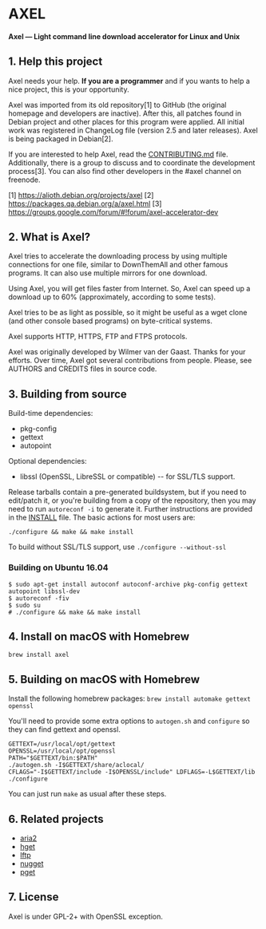 # AXEL

#### Axel — Light command line download accelerator for Linux and Unix

## 1. Help this project ##

Axel needs your help. **If you are a programmer** and if you wants to
help a nice project, this is your opportunity.

Axel was imported from its old repository[1] to GitHub (the original
homepage and developers are inactive). After this, all patches found
in Debian project and other places for this program were applied. All
initial work was registered in ChangeLog file (version 2.5 and later
releases). Axel is being packaged in Debian[2].

If you are interested to help Axel, read the [CONTRIBUTING.md](CONTRIBUTING.md) file.
Additionally, there is a group to discuss and to coordinate the
development process[3]. You can also find other developers in the
#axel channel on freenode.

[1] https://alioth.debian.org/projects/axel
[2] https://packages.qa.debian.org/a/axel.html
[3] https://groups.google.com/forum/#!forum/axel-accelerator-dev

## 2. What is Axel? ##

Axel tries to accelerate the downloading process by using multiple
connections for one file, similar to DownThemAll and other famous
programs. It can also use multiple mirrors for one download.

Using Axel, you will get files faster from Internet. So, Axel can
speed up a download up to 60% (approximately, according to some tests).

Axel tries to be as light as possible, so it might be useful as a
wget clone (and other console based programs) on byte-critical systems.

Axel supports HTTP, HTTPS, FTP and FTPS protocols.

Axel was originally developed by Wilmer van der Gaast. Thanks for your
efforts. Over time, Axel got several contributions from people. Please,
see AUTHORS and CREDITS files in source code.

## 3. Building from source ##

Build-time dependencies:

* pkg-config
* gettext
* autopoint

Optional dependencies:

* libssl (OpenSSL, LibreSSL or compatible) -- for SSL/TLS support.


Release tarballs contain a pre-generated buildsystem, but if you need to
edit/patch it, or you're building from a copy of the repository, then you may
need to run `autoreconf -i` to generate it. Further instructions are provided in
the [INSTALL](INSTALL) file. The basic actions for most users are:

    ./configure && make && make install

To build without SSL/TLS support, use `./configure --without-ssl`

### Building on Ubuntu 16.04 ###

    $ sudo apt-get install autoconf autoconf-archive pkg-config gettext autopoint libssl-dev
    $ autoreconf -fiv
    $ sudo su
    # ./configure && make && make install

## 4. Install on macOS with Homebrew ##

    brew install axel

## 5. Building on macOS with Homebrew ##

Install the following homebrew packages: `brew install automake gettext openssl`

You'll need to provide some extra options to `autogen.sh` and `configure`
so they can find gettext and openssl.

```shell
GETTEXT=/usr/local/opt/gettext
OPENSSL=/usr/local/opt/openssl
PATH="$GETTEXT/bin:$PATH"
./autogen.sh -I$GETTEXT/share/aclocal/
CFLAGS="-I$GETTEXT/include -I$OPENSSL/include" LDFLAGS=-L$GETTEXT/lib ./configure
```

You can just run `make` as usual after these steps.

## 6. Related projects ##

* [aria2](https://github.com/aria2/aria2)
* [hget](https://github.com/huydx/hget)
* [lftp](https://github.com/lavv17/lftp)
* [nugget](https://github.com/maxogden/nugget)
* [pget](https://github.com/Code-Hex/pget)

## 7. License ##

Axel is under GPL-2+ with OpenSSL exception.
